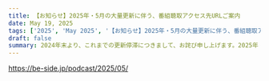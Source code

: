 ```yaml
---
title: 【お知らせ】2025年・5月の大量更新に伴う、番組聴取アクセス先URLご案内
date: May 19, 2025
tags: ['2025', 'May 2025', '【お知らせ】2025年・5月の大量更新に伴う、番組聴取アクセス先URLご']
draft: false
summary: 2024年末より、これまでの更新停滞につきまして、お詫び申し上げます。2025年・5月は、番組の大量更新を行っております。これに伴い、ポッドキャストの一覧表示について表示件数に上限がある（最新10件）旨の問題が発生しております。そこで、5月の更新番組は、下記のURLからお聴き頂けますと幸いです。https://be-side.jp/podcast/2025/05/今後とも【石川・ホンマ・ぶるんのBe-SIDE Your Life!】をよろしくお願いいたします。ビーサイ　スタッフ一同
---
```


https://be-side.jp/podcast/2025/05/